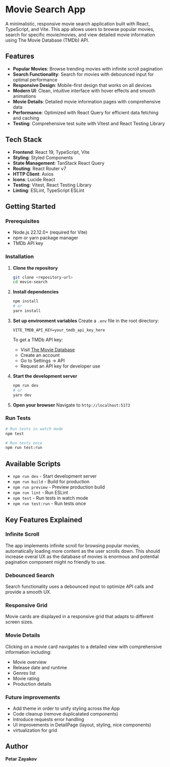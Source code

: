# Movie Search App

A minimalistic, responsive movie search application built with React, TypeScript, and Vite. This app allows users to browse popular movies, search for specific movie/movies, and view detailed movie information using The Movie Database (TMDb) API.

## Features

- **Popular Movies**: Browse trending movies with infinite scroll pagination
- **Search Functionality**: Search for movies with debounced input for optimal performance
- **Responsive Design**: Mobile-first design that works on all devices
- **Modern UI**: Clean, intuitive interface with hover effects and smooth animations
- **Movie Details**: Detailed movie information pages with comprehensive data
- **Performance**: Optimized with React Query for efficient data fetching and caching
- **Testing**: Comprehensive test suite with Vitest and React Testing Library

## Tech Stack

- **Frontend**: React 19, TypeScript, Vite
- **Styling**: Styled Components
- **State Management**: TanStack React Query
- **Routing**: React Router v7
- **HTTP Client**: Axios
- **Icons**: Lucide React
- **Testing**: Vitest, React Testing Library
- **Linting**: ESLint, TypeScript ESLint

## Getting Started

### Prerequisites

- Node.js 22.12.0+ (required for Vite)
- npm or yarn package manager
- TMDb API key

### Installation

1. **Clone the repository**

   ```bash
   git clone <repository-url>
   cd movie-search
   ```

2. **Install dependencies**

   ```bash
   npm install
   # or
   yarn install
   ```

3. **Set up environment variables**
   Create a `.env` file in the root directory:

   ```env
   VITE_TMDB_API_KEY=your_tmdb_api_key_here
   ```

   To get a TMDb API key:

   - Visit [The Movie Database](https://www.themoviedb.org/)
   - Create an account
   - Go to Settings → API
   - Request an API key for developer use

4. **Start the development server**

   ```bash
   npm run dev
   # or
   yarn dev
   ```

5. **Open your browser**
   Navigate to `http://localhost:5173`

### Run Tests

```bash
# Run tests in watch mode
npm test

# Run tests once
npm run test:run
```

## Available Scripts

- `npm run dev` - Start development server
- `npm run build` - Build for production
- `npm run preview` - Preview production build
- `npm run lint` - Run ESLint
- `npm test` - Run tests in watch mode
- `npm run test:run` - Run tests once

## Key Features Explained

### Infinite Scroll

The app implements infinite scroll for browsing popular movies, automatically loading more content as the user scrolls down. This should increase overal UX as the database of movies is enormous and potential pagination component might no friendly to use.

### Debounced Search

Search functionality uses a debounced input to optimize API calls and provide a smooth UX.

### Responsive Grid

Movie cards are displayed in a responsive grid that adapts to different screen sizes.

### Movie Details

Clicking on a movie card navigates to a detailed view with comprehensive information including:

- Movie overview
- Release date and runtime
- Genres list
- Movie rating
- Production details

### Future improvements

- Add theme in order to unify styling across the App
- Code cleanup (remove duplicatated components)
- Introduce requests error handling
- UI improvements in DetailPage (layout, styling, nice components)
- virtualization for grid

## Author

**Petar Zayakov**
